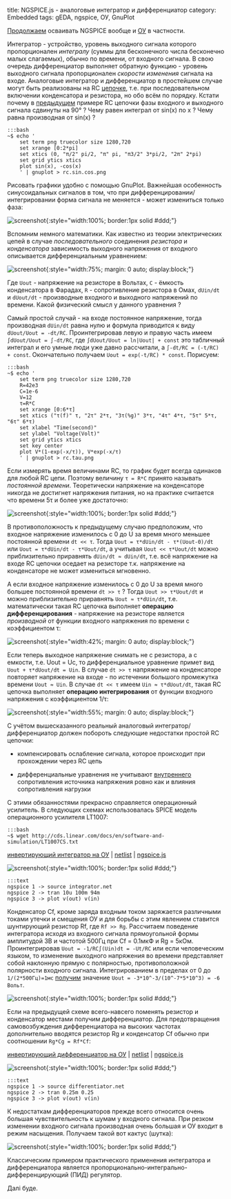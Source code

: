 title: NGSPICE.js - аналоговые интегратор и дифференциатор
category: Embedded 
tags: gEDA, ngspice, ОУ, GnuPlot

[Продолжаем]({filename}../2016-10-28-ngspice-introduction/2016-10-28-ngspice-introduction.md) осваивать NGSPICE вообще и [ОУ]({filename}../2016-11-18-op-amp-basics/2016-11-18-op-amp-basics.md) в частности.

Интегратор - устройство, уровень выходного сигнала которого пропорционален *интегралу* (суммы для бесконечного числа бесконечно малых слагаемых), обычно по времени, от входного сигнала. В свою очередь дифференциатор выполняет обратную функцию - уровень выходного сигнала пропорционален *скорости изменения* сигнала на входе. Аналоговые интегратор и дифференциатор в простейшем случае могут быть реализованы на RC [цепочке]({filename}../2016-10-29-ngspice-rc/2016-10-29-ngspice-rc.md), т.е. при последовательном включении конденсатора и резистора, но обо всём по порядку. Кстати почему в [предыдущем]({filename}../2016-10-29-ngspice-rc/2016-10-29-ngspice-rc.md) примере RC цепочки фазы входного и выходного сигнала сдвинуты на 90° ? Чему равен интеграл от sin(x) по x ? Чему равна производная от sin(x) ? 

    :::bash
    ~$ echo '
        set term png truecolor size 1280,720
        set xrange [0:2*pi]
        set xtics (0, "π/2" pi/2, "π" pi, "π3/2" 3*pi/2, "2π" 2*pi)
        set grid ytics xtics
        plot sin(x), -cos(x)
        ' | gnuplot > rc.sin.cos.png

Рисовать графики удобно с помощью GnuPlot. Важнейшая особенность синусоидальных сигналов в том, что при дифференцировании/интегрировании форма сигнала не меняется - может измениться только фаза:

![screenshot]({attach}rc.sin.cos.png){:style="width:100%; border:1px solid #ddd;"}

Вспомним немного математики. Как известно из теории электрических цепей в случае *последовательного* соединения *резистора* и *конденсатора* зависимость выходного напряжения от входного описывается дифференциальным уравнением:

![screenshot]({attach}main-formula.svg){:style="width:75%; margin: 0 auto; display:block;"}

Где ```Uout``` - напряжение на резисторе в Вольтах, ```С``` - ёмкость конденсатора в Фарадах, ```R``` - сопротивление резистора в Омах, ```dUin/dt``` и ```dUout/dt``` - производные входного и выходного напряжений по времени. Какой физический смысл у данного уравнения ?

Самый простой случай - на входе постоянное напряжение, тогда производная ```dUin/dt``` равна нулю и формула приводится к виду ```dUout/Uout = -dt/RC```. Проинтегрировав левую и правую часть имеем ```∫dUout/Uout = ∫-dt/RC```, где ```∫dUout/Uout = ln|Uout| + const``` это табличный интеграл и его умные люди уже давно рассчитали, а ```∫-dt/RC = (-t/RC) + const```. Окончательно получаем ```Uout = exp(-t/RC) * const```. Порисуем:

    :::bash
    ~$ echo '
        set term png truecolor size 1280,720
        R=42e3
        C=1e-6
        V=12
        τ=R*C
        set xrange [0:6*τ]
        set xtics ("τ(f)" τ, "2τ" 2*τ, "3τ(%g)" 3*τ, "4τ" 4*τ, "5τ" 5*τ, "6τ" 6*τ)
        set xlabel "Time(second)"
        set ylabel "Voltage(Volt)"
        set grid ytics xtics
        set key center
        plot V*(1-exp(-x/τ)), V*exp(-x/τ)
        ' | gnuplot > rc.tau.png

Если измерять время величинами RC, то график будет всегда одинаков для любой RC цепи. Поэтому величину ```τ = R*C``` принято называть *постоянной времени*. Теоретически напряжение на конденсаторе никогда не достигнет напряжения питания, но на практике считается что времени 5τ и более уже достаточно: 

![screenshot]({attach}rc.tau.png){:style="width:100%; border:1px solid #ddd;"}

В противоположность к предыдущему случаю предположим, что входное напряжение изменилось с 0 до U за время много меньшее постоянной времени ```dt << τ```. Тогда ```Uout = τ*dUin/dt - τ*(Uout-0)/dt``` или ```Uout = τ*dUin/dt - τ*Uout/dt```, а учитывая ```Uout << τ*Uout/dt``` можно приблизительно приравнять ```dUin/dt ≈ dUin/dt```, т.е. всё напряжение на входе RC цепочки оседает на резисторе т.к. напряжение на конденсаторе не может измениться мгновенно.

А если входное напряжение изменилось с 0 до U за время много большее постоянной времени ```dt >> τ``` ? Тогда ```Uout >> τ*Uout/dt``` и можно приблизительно приравнять ```Uout ≈ τ*dUin/dt```, т.е. математически такая RC цепочка выполняет **операцию дифференцирования** - напряжение на резисторе является *производной* от функции входного напряжения по времени с коэффициентом τ:

![screenshot]({attach}differentiator.svg){:style="width:42%; margin: 0 auto; display:block;"}

Если теперь выходное напряжение снимать не с резистора, а с емкости, т.е. Uout = Uc, то дифференциальное уравнение примет вид ```Uout + τ*dUout/dt = Uin```. В случае ```dt >> τ``` напряжение на конденсаторе повторяет напряжение на входе - по истечении большого промежутка времени ```Uout ≈ Uin```. В случае ```dt << τ``` имеем  ```Uin ≈ τ*dUout/dt```, такая RC цепочка выполняет **операцию интегрирования** от функции входного напряжения c коэффициентом 1/τ:

![screenshot]({attach}integrator.svg){:style="width:55%; margin: 0 auto; display:block;"}

С учётом вышесказанного реальный аналоговый интегратор/дифференциатор должен побороть следующие недостатки простой RC цепочки:

  - компенсировать ослабление сигнала, которое происходит при прохождении через RC цепь

  - дифференциальные уравнения не учитывают [внутреннего]({filename}../2016-11-04-input-output-impedance/2016-11-04-input-output-impedance.md) сопротивления источника напряжения ровно как и влияния сопротивления нагрузки 

<!-- 
<a href="{attach}LT1007CS.txt"></a>
-->

С этими обязанностями прекрасно справляется операционный усилитель. В следующих схемах использовалась SPICE модель операционного усилителя LT1007:

    :::bash
    ~$ wget http://cds.linear.com/docs/en/software-and-simulation/LT1007CS.txt

[инвертирующий интегратор на ОУ]({attach}integrator.sch) | [netlist]({attach}integrator.net) | [ngspice.js](https://ngspice.js.org/?gist=fc93f44bdc51d7769320c239e98b86f7)

![screenshot]({attach}show-img-integrator.png){:style="width:100%; border:1px solid #ddd;"}

    :::text
    ngspice 1 -> source integrator.net
    ngspice 2 -> tran 10u 100m 94m
    ngspice 3 -> plot v(out) v(in)

Конденсатор Сf, кроме заряда входным током заряжается различными токами утечки и смещения ОУ и для борьбы с этим явлением ставится шунтирующий резистор Rf, где ```Rf >> Rg```. Рассчитаем поведение интегратора исходя из входного сигнала прямоугольной формы амплитудой 3В и частотой 500Гц при Сf = 0.1мкФ и Rg = 5кОм. Проинтегрировав ```Uout = -1/RC∫(Uin)dt = -Ut/RC``` или если человеческим языком, то изменение выходного напряжения во времени представляет собой наклонную прямую с полярностью, противоположной полярности входного сигнала. Интегрированием в пределах от 0 до ```1/(2*500Гц)=1мс``` [получим](https://bc.js.org/) значение ```Uout = -3*10^-3/(10^-7*5*10^3) = -6 Вольт```.

![screenshot]({attach}integrator-canvas.png){:style="width:100%; border:1px solid #ddd;"}

Если на предыдущей схеме всего-навсего поменять резистор и конденсатор местами получим дифференциатор. Для предотвращения самовозбуждения дифференциатора на высоких частотах дополнительно вводятся резистор Rg и конденсатор Cf обычно при соотношении ```Rg*Cg = Rf*Cf```: 

[инвертирующий дифференциатор на ОУ]({attach}differentiator.sch) | [netlist]({attach}differentiator.net) | [ngspice.js](https://ngspice.js.org/?gist=e7cdf966f76ff7eef4d726f3af2cae31)

![screenshot]({attach}show-img-differentiator.png){:style="width:100%; border:1px solid #ddd;"}

    :::text
    ngspice 1 -> source differentiator.net
    ngspice 2 -> tran 0.25m 0.25
    ngspice 3 -> plot v(out) v(in)

К недостаткам дифференциаторов прежде всего относится очень большая чувствительность к шумам у входного сигнала.  При резком изменении входного сигнала производная очень большая и ОУ входит в режим насыщения. Получаем такой вот кактус (шутка):

![screenshot]({attach}differentiator-canvas.png){:style="width:100%; border:1px solid #ddd;"}

Классическим примером практического применения интегратора и дифференциатора является пропорционально-интегрально-дифференцирующий (ПИД) регулятор.

Далi буде.